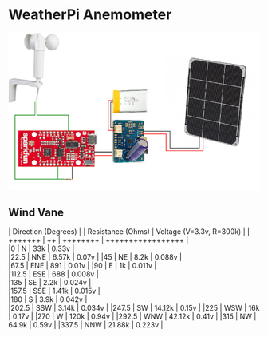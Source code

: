 # WeatherPi Anemometer


![](./images/anemometer_circuit.png)

## Wind Vane

| Direction (Degrees) |     | Resistance (Ohms) | Voltage (V=3.3v, R=300k) |
| +++++++             | ++  | ++++++++          | +++++++++++++++++        |   
|0                    | N   | 33k               |     0.33v                |                   
|22.5                 | NNE | 6.57k             |     0.07v                |
|45                   | NE  | 8.2k              |     0.088v               |                  
|67.5                 | ENE | 891               |     0.01v                |
|90                   | E   | 1k                |     0.011v               |                  
|112.5                | ESE | 688               |     0.008v               |              
|135                  | SE  | 2.2k              |     0.024v               |  
|157.5                | SSE | 1.41k             |     0.015v               |              
|180                  | S   | 3.9k              |     0.042v               |  
|202.5                | SSW | 3.14k             |     0.034v               |
|247.5                | SW  | 14.12k            |     0.15v                |
|225                  | WSW | 16k               |     0.17v                |
|270                  | W   | 120k              |     0.94v                |
|292.5                | WNW | 42.12k            |     0.41v                |
|315                  | NW  | 64.9k             |     0.59v                |
|337.5                | NNW | 21.88k            |     0.223v               |              
